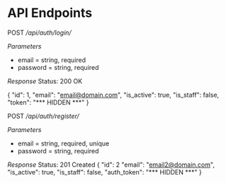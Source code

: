 API Endpoints
=============

POST */api/auth/login/*

*Parameters*
- email = string, required
- password = string, required

*Response*
Status: 200 OK

{
    "id": 1,
    "email": "email@domain.com",
    "is_active": true,
    "is_staff": false,
    "token": "*** HIDDEN ***"
}

POST */api/auth/register/*

*Parameters*
- email = string, required, unique
- password = string, required

*Response*
Status: 201 Created
{
    "id": 2
    "email": "email2@domain.com",
    "is_active": true,
    "is_staff": false,
    "auth_token": "*** HIDDEN ***"
}